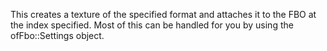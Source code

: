 This creates a texture of the specified format and attaches it to the FBO at the index specified. Most of this can be handled for you by using the ofFbo::Settings object.
